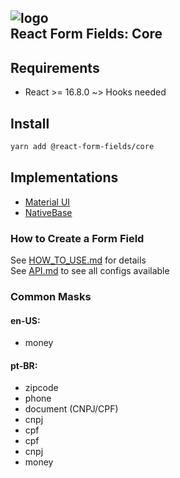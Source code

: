 ![logo](https://avatars2.githubusercontent.com/u/40718737?s=50&v=4)  
React Form Fields: Core
------------------------------


## Requirements 

* React >= 16.8.0 ~> Hooks needed

## Install

```bash
yarn add @react-form-fields/core
```

## Implementations

* [Material UI](https://github.com/react-form-fields/material-ui)
* [NativeBase](https://github.com/react-form-fields/native-base)

### How to Create a Form Field

See [HOW_TO_USE.md](https://github.com/react-form-fields/core/blob/master/HOW_TO_USE.md) for details  
See [API.md](https://github.com/react-form-fields/core/blob/master/API.md) to see all configs available

### Common Masks

#### en-US:

* money

#### pt-BR:

* zipcode
* phone
* document (CNPJ/CPF)
* cnpj
* cpf
* cpf
* cnpj
* money